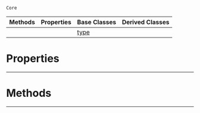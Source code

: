  `Core`

|Methods|Properties|Base Classes|Derived Classes|
|---|---|---|---|
| | |[type](https://plasmaengine.github.io/PlasmaDocs/Plasma1/C++/code_reference/lightning_base_types/type.markdown)| |


 #  Properties


---  
 #  Methods


---  
 

 